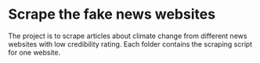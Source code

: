 # Scrape the fake news websites

The project is to scrape articles about climate change from different news websites with low credibility rating.
Each folder contains the scraping script for one website.
